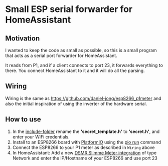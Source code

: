 # Small ESP serial forwarder for HomeAssistant

## Motivation
I wanted to keep the code as small as possible, so this is a small program that
acts as a serial port forwarder for HomeAssistant.

It reads from P1, and if a client connects to port 23, it forwards everything to
there. You connect HomeAssistant to it and it will do all the parsing.

## Wiring
Wiring is the same as https://github.com/daniel-jong/esp8266_p1meter and also the initial inspiration of using the inverter of the hardware serial.

## How to use
1. In the [include-folder](./include) rename the **'secret_template.h'** to **'secret.h'**, and enter your WiFi credentials.
2. Install to an ESP8266 board with [PlatformIO](https://platformio.org) using the [pio run](https://docs.platformio.org/en/latest/core/userguide/cmd_run.html) command
3. Connect the ESP8266 to your P1 meter as described in `Wiring` above
4. In HomeAssistant: Add a new [DSMR Slimme Meter integration](https://www.home-assistant.io/integrations/dsmr/) of type Network and enter the IP/Hostname of your ESP8266 and use port 23

